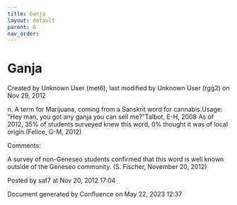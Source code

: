 ```yaml
---
title: Ganja
layout: default
parent: G
nav_order:
---
```


# Ganja

Created by  Unknown User (met6), last modified by  Unknown User (rgg2) on Nov 29, 2012

n. A term for Marijuana, coming from a Sanskrit word for cannabis.Usage: &quot;Hey man, you got any ganja you can sell me?&quot;Talbot, E-H, 2008 As of 2012, 35% of students surveyed knew this word, 0% thought it was of local origin.(Felice, G-M, 2012)

Comments:

A survey of non-Geneseo students confirmed that this word is well known outside of the Geneseo community. (S. Fischer, November 20, 2012)

Posted by saf7 at Nov 20, 2012 17:04

Document generated by Confluence on May 22, 2023 12:37


